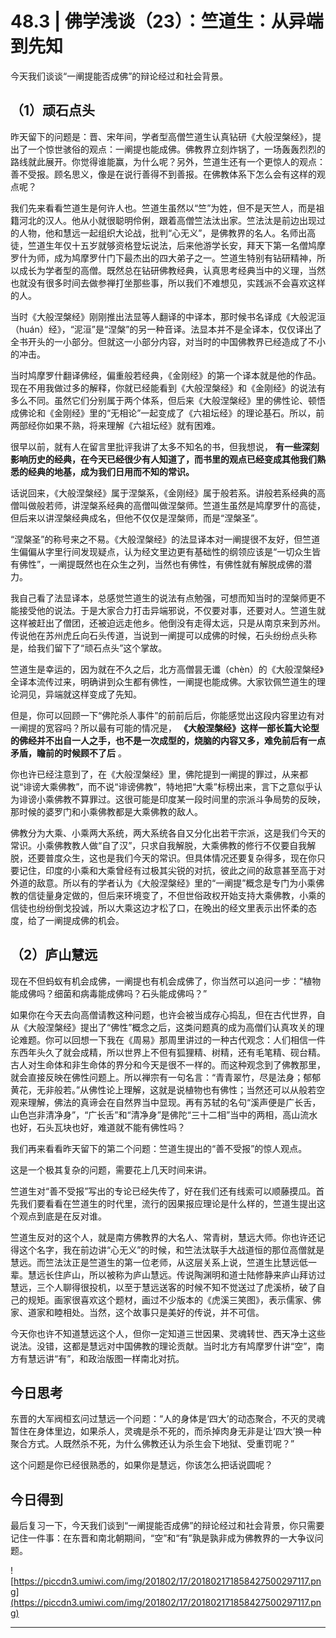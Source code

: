 # 48.3 | 佛学浅谈（23）：竺道生：从异端到先知

今天我们谈谈“一阐提能否成佛”的辩论经过和社会背景。

## （1）顽石点头

昨天留下的问题是：晋、宋年间，学者型高僧竺道生认真钻研《大般涅槃经》，提出了一个惊世骇俗的观点：一阐提也能成佛。佛教界立刻炸锅了，一场轰轰烈烈的路线就此展开。你觉得谁能赢，为什么呢？另外，竺道生还有一个更惊人的观点：善不受报。顾名思义，像是在说行善得不到善报。在佛教体系下怎么会有这样的观点呢？

我们先来看看竺道生是何许人也。竺道生虽然以“竺”为姓，但不是天竺人，而是祖籍河北的汉人。他从小就很聪明伶俐，跟着高僧竺法汰出家。竺法汰是前边出现过的人物，他和慧远一起组织大论战，批判“心无义”，是佛教界的名人。名师出高徒，竺道生年仅十五岁就够资格登坛说法，后来他游学长安，拜天下第一名僧鸠摩罗什为师，成为鸠摩罗什门下最杰出的四大弟子之一。竺道生特别有钻研精神，所以成长为学者型的高僧。既然总在钻研佛教经典，认真思考经典当中的义理，当然也就没有很多时间去做参禅打坐那些事，所以我们不难想见，实践派不会喜欢这样的人。

当时《大般涅槃经》刚刚推出法显等人翻译的中译本，那时候书名译成《大般泥洹（huán）经》，“泥洹”是“涅槃”的另一种音译。法显本并不是全译本，仅仅译出了全书开头的一小部分。但就这一小部分内容，对当时的中国佛教界已经造成了不小的冲击。

当时鸠摩罗什翻译佛经，偏重般若经典，《金刚经》的第一个译本就是他的作品。现在不用我做过多的解释，你就已经能看到《大般涅槃经》和《金刚经》的说法有多么不同。虽然它们分别属于两个体系，但后来《大般涅槃经》里的佛性论、顿悟成佛论和《金刚经》里的“无相论”一起变成了《六祖坛经》的理论基石。所以，前两部经你如果不熟，将来理解《六祖坛经》就有困难。

很早以前，就有人在留言里批评我讲了太多不知名的书，但我想说， **有一些深刻影响历史的经典，在今天已经很少有人知道了，而书里的观点已经变成其他我们熟悉的经典的地基，成为我们日用而不知的常识。**

话说回来，《大般涅槃经》属于涅槃系，《金刚经》属于般若系。讲般若系经典的高僧叫做般若师，讲涅槃系经典的高僧叫做涅槃师。竺道生虽然是鸠摩罗什的高徒，但后来以讲涅槃经典成名，但他不仅仅是涅槃师，而是“涅槃圣”。

“涅槃圣”的称号来之不易。《大般涅槃经》的法显译本对一阐提很不友好，但竺道生偏偏从字里行间发现疑点，认为经文里边更有基础性的纲领应该是“一切众生皆有佛性”，一阐提既然也在众生之列，当然也有佛性，有佛性就有解脱成佛的潜力。

我自己看了法显译本，总感觉竺道生的说法有点勉强，可想而知当时的涅槃师更不能接受他的说法。于是大家合力打击异端邪说，不仅要对事，还要对人。竺道生就这样被赶出了僧团，还被迫远走他乡。他倒没有走得太远，只是从南京来到苏州。传说他在苏州虎丘向石头传道，当说到一阐提可以成佛的时候，石头纷纷点头称是，给我们留下了“顽石点头”这个掌故。

竺道生是幸运的，因为就在不久之后，北方高僧昙无谶（chèn）的《大般涅槃经》全译本流传过来，明确讲到众生都有佛性，一阐提也能成佛。大家钦佩竺道生的理论洞见，异端就这样变成了先知。

但是，你可以回顾一下“佛陀杀人事件”的前前后后，你能感觉出这段内容里边有对一阐提的宽容吗？所以最有可能的情况是， **《大般涅槃经》这样一部长篇大论型的佛经并不出自一人之手，也不是一次成型的，烧脑的内容又多，难免前后有一点矛盾，瞻前的时候顾不了后** 。

你也许已经注意到了，在《大般涅槃经》里，佛陀提到一阐提的罪过，从来都说“诽谤大乘佛教”，而不说“诽谤佛教”，特地把“大乘”标榜出来，言下之意似乎认为诽谤小乘佛教不算罪过。这很可能是印度某一段时间里的宗派斗争局势的反映，那时候的婆罗门和小乘佛教都是大乘佛教的敌人。

佛教分为大乘、小乘两大系统，两大系统各自又分化出若干宗派，这是我们今天的常识。小乘佛教教人做“自了汉”，只求自我解脱，大乘佛教的修行不仅要自我解脱，还要普度众生，这也是我们今天的常识。但具体情况还要复杂得多，现在你只要记住，印度的小乘和大乘曾经有过极其尖锐的对抗，彼此之间的敌意甚至高于对外道的敌意。所以有的学者认为《大般涅槃经》里的“一阐提”概念是专门为小乘佛教的信徒量身定做的，但后来环境变了，不但世俗政权开始支持大乘佛教，小乘的信徒也纷纷倒戈投诚，所以大乘这边才松了口，在晚出的经文里表示出怀柔的态度，给了一阐提成佛的机会。

## （2）庐山慧远

现在不但蚂蚁有机会成佛，一阐提也有机会成佛了，你当然可以追问一步：“植物能成佛吗？细菌和病毒能成佛吗？石头能成佛吗？”

如果你在今天去向高僧请教这种问题，也许会被当成存心捣乱，但在古代世界，自从《大般涅槃经》提出了“佛性”概念之后，这类问题真的成为高僧们认真攻关的理论难题。你可以回想一下我在《周易》那周里讲过的一种古代观念：人们相信一件东西年头久了就会成精，所以世界上不但有狐狸精、树精，还有毛笔精、砚台精。古人对生命体和非生命体的界分和今天是很不一样的。而这种观念到了佛教那里，就会直接反映在佛性问题上。所以禅宗有一句名言：“青青翠竹，尽是法身；郁郁黄花，无非般若。”从佛性论上理解，这就是说植物也有佛性；当然还可以从般若空观来理解，佛法的真谛会在自然界当中显现。再有苏轼的名句“溪声便是广长舌，山色岂非清净身”，“广长舌”和“清净身”是佛陀“三十二相”当中的两相，高山流水也好，石头瓦块也好，难道就不能有佛性吗？

我们再来看看昨天留下的第二个问题：竺道生提出的“善不受报”的惊人观点。

这是一个极其复杂的问题，需要花上几天时间来讲。

竺道生对“善不受报”写出的专论已经失传了，好在我们还有线索可以顺藤摸瓜。首先我们要看看在竺道生的时代里，流行的因果报应理论是什么样的，竺道生提出这个观点到底是在反对谁。

竺道生反对的这个人，就是南方佛教界的大名人、常青树，慧远大师。你也许还记得这个名字，我在前边讲“心无义”的时候，和竺法汰联手大战道恒的那位高僧就是慧远。而竺法汰正是竺道生的第一位老师，从这层关系上说，竺道生比慧远低一辈。慧远长住庐山，所以被称为庐山慧远。传说陶渊明和道士陆修静来庐山拜访过慧远，三个人聊得很投机，以至于慧远送客的时候不知不觉送过了虎溪桥，破了自己的规矩。画家很喜欢这个题材，画过不少版本的《虎溪三笑图》，表示儒家、佛家、道家和睦相处。当然，这个故事只是美好的传说，并不可信。

今天你也许不知道慧远这个人，但你一定知道三世因果、灵魂转世、西天净土这些说法。没错，这都是慧远对中国佛教的理论贡献。当时北方有鸠摩罗什讲“空”，南方有慧远讲“有”，和政治版图一样南北对抗。

## 今日思考

东晋的大军阀桓玄问过慧远一个问题：“人的身体是‘四大’的动态聚合，不灭的灵魂暂住在身体里边，如果杀人，灵魂是杀不死的，而杀掉肉身无非是让‘四大’换一种聚合方式。人既然杀不死，为什么佛教还认为杀生会下地狱、受重罚呢？”

这个问题是你已经很熟悉的，如果你是慧远，你该怎么把话说圆呢？

## 今日得到

最后复习一下，今天我们谈到“一阐提能否成佛”的辩论经过和社会背景，你只需要记住一件事：在东晋和南北朝期间，“空”和“有”孰是孰非成为佛教界的一大争议问题。

![https://piccdn3.umiwi.com/img/201802/17/201802171858427500297117.png](https://piccdn3.umiwi.com/img/201802/17/201802171858427500297117.png)

---
